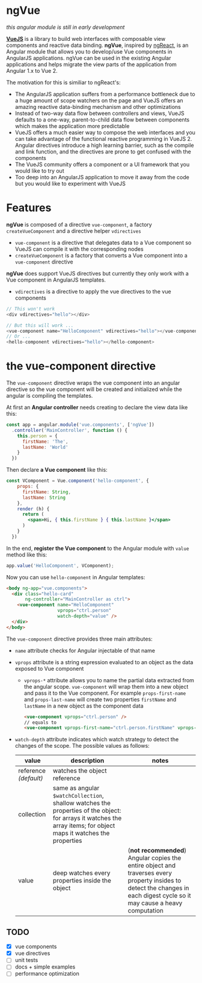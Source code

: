 # ngVue

*this angular module is still in early development*

[**VueJS**](https://vuejs.org/) is a library to build web interfaces with composable view components and reactive data binding. **ngVue**, inspired by [ngReact](https://github.com/ngReact/ngReact), is an Angular module that allows you to develop/use Vue components in AngularJS applications. ngVue can be used in the existing Angular applications and helps migrate the view parts of the application from Angular 1.x to Vue 2.

The motivation for this is similiar to ngReact's:

- The AngularJS application suffers from a performance bottleneck due to a huge amount of scope watchers on the page and VueJS offers an amazing reactive data-binding mechanism and other optimizations
- Instead of two-way data flow between controllers and views, VueJS defaults to a one-way, parent-to-child data flow between components which makes the application more predictable
- VueJS offers a much easier way to compose the web interfaces and you can take advantage of the functional reactive programming in VueJS 2. Angular directives introduce a high learning barrier, such as the compile and link function, and the directives are prone to get confused with the components
- The VueJS community offers a component or a UI framework that you would like to try out
- Too deep into an AngularJS application to move it away from the code but you would like to experiment with VueJS 

# Features

**ngVue** is composed of a directive `vue-component`, a factory `createVueComponent` and a directive helper `vdirectives`

- `vue-component` is a directive that delegates data to a Vue component so VueJS can compile it with the corresponding nodes
- `createVueComponent` is a factory that converts a Vue component into a `vue-component` directive

**ngVue** does support VueJS directives but currently they only work with a Vue component in AngularJS templates.

- `vdirectives` is a directive to apply the vue directives to the vue components

```javascript
// This won't work
<div vdirectives="hello"></div>

// But this will work ...
<vue-component name="HelloComponent" vdirectives="hello"></vue-component>
// Or ...
<hello-component vdirectives="hello"></hello-component>
```

# the vue-component directive

The `vue-component` directive wraps the vue component into an angular directive so the vue component will be created and initialized while the angular is compiling the templates.

At first an **Angular controller** needs creating to declare the view data like this:

```javascript
const app = angular.module('vue.components', ['ngVue'])
  .controller('MainController', function () {
    this.person = {
      firstName: 'The',
      lastName: 'World'
    }
  })
```

Then declare **a Vue component** like this:

```jsx
const VComponent = Vue.component('hello-component', {
    props: {
      firstName: String,
      lastName: String
    },
    render (h) {
      return (
        <span>Hi, { this.firstName } { this.lastName }</span>
      )
    }
  })
```

In the end, **register the Vue component** to the Angular module with `value` method like this:

```javascript
app.value('HelloComponent', VComponent);
```

Now you can use `hello-component` in Angular templates:

```html
<body ng-app="vue.components">
  <div class="hello-card"
       ng-controller="MainController as ctrl">
    <vue-component name="HelloComponent"
                   vprops="ctrl.person"
                   watch-depth="value" />
  </div>
</body>
```

 The `vue-component` directive provides three main attributes:

- `name` attribute checks for Angular injectable of that name

- `vprops` attribute is a string expression evaluated to an object as the data exposed to Vue component

  - `vprops-*` attribute allows you to name the partial data extracted from the angular scope. `vue-component` will wrap them into a new object and pass it to the Vue component. For example `props-first-name` and `props-last-name` will create two properties `firstName` and `lastName` in a new object as the component data

    ```html
    <vue-component vprops="ctrl.person" />
    // equals to
    <vue-component vprops-first-name="ctrl.person.firstName" vprops-last-name="ctrl.person.lastName" />
    ```

- `watch-depth` attribute indicates which watch strategy to detect the changes of the scope. The possible values as follows:

  | value                 | description                              | notes                                    |
  | --------------------- | ---------------------------------------- | ---------------------------------------- |
  | reference *(default)* | watches the object reference             | |
  | collection            | same as angular `$watchCollection`, shallow watches the properties of the object: for arrays it watches the array items; for object maps it watches the properties | |
  | value                 | deep watches every properties inside the object | (**not recommended**)  Angular copies the entire object and traverses every property insides to detect the changes in each digest cycle so it may cause a heavy computation |

## TODO

- [x] vue components
- [x] vue directives
- [ ] unit tests
- [ ] docs + simple examples
- [ ] performance optimization
